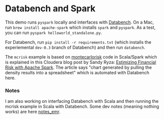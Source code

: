 # Databench and Spark

This demo runs `pyspark` locally and interfaces with [Databench](http://www.svenkreiss.com/databench/). On a Mac, run `brew install apache-spark` which installs `spark` and `pyspark`. As a test, you can run `pyspark helloworld_standalone.py`.

For Databench, run `pip install -r requirements.txt` (which installs the experiemental `dev-0.3` branch of Databench) and then run `databench`.

The `mcrisk` example is based on [montecarlorisk](https://github.com/sryza/montecarlorisk) code in Scala/Spark which is explained in this Cloudera blog post by Sandy Ryza: [Estimizing Financial Risk with Apache Spark](http://blog.cloudera.com/blog/2014/07/estimating-financial-risk-with-apache-spark/). The article says "chart generated by pulling the density results into a spreadsheet" which is automated with Databench here.


### Notes

I am also working on interfacing Databench with Scala and then running the mcrisk example in Scala with Databench. Some dev notes (meaning nothing works) are here [notes_emr](notes_emr.md).
